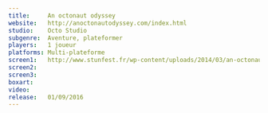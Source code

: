 ```yaml
---
title:     An octonaut odyssey
website:   http://anoctonautodyssey.com/index.html
studio:    Octo Studio
subgenre:  Aventure, plateformer
players:   1 joueur
platforms: Multi-plateforme
screen1:   http://www.stunfest.fr/wp-content/uploads/2014/03/an-octonaute-odyssey.jpg
screen2:  
screen3:   
boxart:    
video:
release:   01/09/2016
---
```

